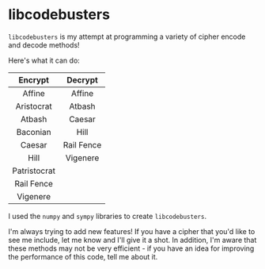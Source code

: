# libcodebusters

`libcodebusters` is my attempt at programming a variety of cipher encode and decode methods!

Here's what it can do:

|Encrypt|Decrypt|
|:--:|:--:|
|Affine|Affine|
|Aristocrat|Atbash|
|Atbash|Caesar|
|Baconian|Hill|
|Caesar|Rail Fence|
|Hill|Vigenere|
|Patristocrat|
|Rail Fence|
|Vigenere|

I used the `numpy` and `sympy` libraries to create `libcodebusters`.

I'm always trying to add new features! If you have a cipher that you'd like to see me include, let me know and I'll give it a shot.
In addition, I'm aware that these methods may not be very efficient - if you have an idea for improving the performance of this code, tell me about it.
